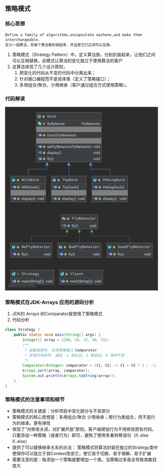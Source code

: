 ## 策略模式
### 核心思想
```
Define a family of algorithms,encapsulate eachone,and make them interchangeable.
定义一组算法，将每个算法都封装起来，并且使它们之间可以互换。
```
1. 策略模式（Strategy Pattern）中，定义算法族，分别封装起来，让他们之间可以互相替换，此模式让算法的变化独立于使用算法的客户
2. 这算法体现了几个设计原则，
    1. 把变化的代码从不变的代码中分离出来；
    2. 针对接口编程而不是具体类（定义了策略接口）；
    3. 多用组合/聚合，少用继承（客户通过组合方式使用策略）。

### 代码解读
![类图](improve/uml/strategy.png)

### 策略模式在JDK-Arrays 应用的源码分析
1. JDK的 Arrays 的Comparator就使用了策略模式
2. 代码分析
```java
class Strategy {
    public static void main(String[] args) {
        Integer[] array = {100, 20, 13, 40, 15};
        /**
         * 给数组排序, 实现策略接口 Comparator
         * 实现升序排列: 返回 -1 放左边, 1 放右边, 0 保持不变
         */
        Comparator<Integer> comparator = (t1, t2) -> t1 > t2 ? 1 : -1;
        Arrays.sort(array, comparator);
        System.out.println(Arrays.toString(array));
    }
}
```

### 策略模式的注意事项和细节
- 策略模式的关键是：分析项目中变化部分与不变部分
- 策略模式的核心思想是：多用组合/聚合 少用继承；用行为类组合，而不是行为的继承。更有弹性
- 体现了“对修改关闭，对扩展开放”原则，客户端增加行为不用修改原有代码，只要添加一种策略（或者行为）即可，避免了使用多重转移语句（if..else if..else）
- 提供了可以替换继承关系的办法： 策略模式将算法封装在独立的Strategy类中使得你可以独立于其Context改变它，使它易于切换、易于理解、易于扩展
- 需要注意的是：每添加一个策略就要增加一个类，当策略过多是会导致类数目庞大